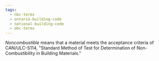 ```yaml
---
tags:
  - nbc-terms
  - ontario-building-code
  - national-building-code
  - obc-terms
---
```

*Noncombustible* means that a material meets the acceptance criteria of CAN/ULC-S114, "Standard Method of Test for Determination of Non-Combustibility in Building Materials."